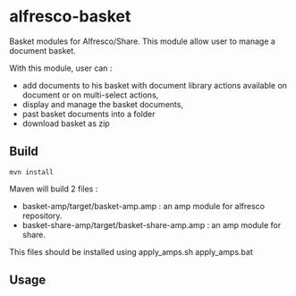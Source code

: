 alfresco-basket
===============

Basket modules for Alfresco/Share. This module allow user to manage a document basket.

With this module, user can :
- add documents to his basket with document library actions available on document or on multi-select actions,
- display and manage the basket documents,
- past basket documents into a folder
- download basket as zip


Build
-----

```shell
mvn install
```

Maven will build 2 files :
- basket-amp/target/basket-amp.amp : an amp module for alfresco repository.
- basket-share-amp/target/basket-share-amp.amp : an amp module for share.


This files should be installed using apply_amps.sh apply_amps.bat


Usage
-----


